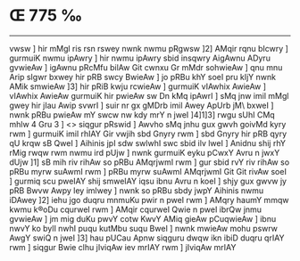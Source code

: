 # Œ 775 ‰
---
vwsw ] hir mMgl ris rsn rswey nwnk nwmu pRgwsw ]2] AMqir rqnu
bIcwry ] gurmuiK nwmu ipAwry ] hir nwmu ipAwry sbid insqwry AigAwnu
ADyru gvwieAw ] igAwnu pRcMfu bilAw Git cwnxu Gr mMdr sohwieAw ]
qnu mnu Arip sIgwr bxwey hir pRB swcy BwieAw ] jo pRBu khY soeI pru
kIjY nwnk AMik smwieAw ]3] hir pRiB kwju rcwieAw ] gurmuiK
vIAwhix AwieAw ] vIAwhix AwieAw gurmuiK hir pwieAw sw Dn kMq
ipAwrI ] sMq jnw imil mMgl gwey hir jIau Awip svwrI ] suir nr gx
gMDrb imil Awey ApUrb jM\ bxweI ] nwnk pRBu pwieAw mY swcw nw kdy
mrY n jweI ]4]1]3]
rwgu sUhI CMq mhlw 4 Gru 3 ]
<> siqgur pRswid ]
Awvho sMq jnhu gux gwvh goivMd kyry rwm ] gurmuiK imil rhIAY Gir
vwjih sbd Gnyry rwm ] sbd Gnyry hir pRB qyry qU krqw sB QweI ]
Aihinis jpI sdw swlwhI swc sbid ilv lweI ] Anidnu shij rhY rMig
rwqw rwm nwmu ird pUjw ] nwnk gurmuiK eyku pCwxY Avru n jwxY dUjw ]1]
sB mih riv rihAw so pRBu AMqrjwmI rwm ] gur sbid rvY riv rihAw so
pRBu myrw suAwmI rwm ] pRBu myrw suAwmI AMqrjwmI Git Git rivAw soeI ]
gurmiq scu pweIAY shij smweIAY iqsu ibnu Avru n koeI ] shjy gux gwvw
jy pRB Bwvw Awpy ley imlwey ] nwnk so pRBu sbdy jwpY Aihinis nwmu
iDAwey ]2] iehu jgo duqru mnmuKu pwir n pweI rwm ] AMqry haumY mmqw
kwmu k®oDu cqurweI rwm ] AMqir cqurweI Qwie n pweI ibrQw jnmu gvwieAw
] jm mig duKu pwvY cotw KwvY AMiq gieAw pCuqwieAw ] ibnu nwvY ko bylI
nwhI puqu kutMbu suqu BweI ] nwnk mwieAw mohu pswrw AwgY swiQ n jweI
]3] hau pUCau Apnw siqguru dwqw ikn ibiD duqru qrIAY rwm ] siqgur
Bwie clhu jIviqAw iev mrIAY rwm ] jIviqAw mrIAY
####
